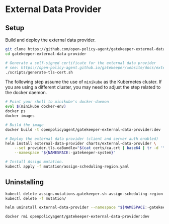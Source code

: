 # External Data Provider

## Setup

Build and deploy the external data provider.

```bash
git clone https://github.com/open-policy-agent/gatekeeper-external-data-provider.git
cd gatekeeper-external-data-provider

# Generate a self-signed certificate for the external data provider
# see: https://open-policy-agent.github.io/gatekeeper/website/docs/externaldata/#how-to-generate-a-self-signed-ca-and-a-keypair-for-the-external-data-provider
./scripts/generate-tls-cert.sh

```

The following step assume the use of `minikube` as the Kubernetes cluster. If you are using a different cluster, you may need to adjust the step related to the docker daemon.

```bash
# Point your shell to minikube's docker-daemon
eval $(minikube docker-env)
docker ps
docker images

# Build the image
docker build -t openpolicyagent/gatekeeper-external-data-provider:dev .

# Deploy the external data provider (client and server auth enabled)
helm install external-data-provider charts/external-data-provider \
    --set provider.tls.caBundle="$(cat certs/ca.crt | base64 | tr -d '\n\r')" \
    --namespace "${NAMESPACE:-gatekeeper-system}"

# Install Assign mutation.
kubectl apply -f mutation/assign-scheduling-region.yaml
```

## Uninstalling

```bash
kubectl delete assign.mutations.gatekeeper.sh assign-scheduling-region
kubectl delete -f mutation/

helm uninstall external-data-provider --namespace "${NAMESPACE:-gatekeeper-system}"

docker rmi openpolicyagent/gatekeeper-external-data-provider:dev
```
